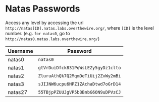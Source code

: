 # Natas Passwords

Access any level by accessing the url `http://natas[ID].natas.labs.overthewire.org/`,
where `[ID]` is the level number. (e.g. `for natas0`, go to `http://natas0.natas.labs.overthewire.org/`)

| Username  | Password                           |
| --------- | ---------------------------------- |
| natas0    | `natas0`                           |
| natas1    | `gtVrDuiDfck831PqWsLEZy5gyDz1clto` |
| natas2    | `ZluruAthQk7Q2MqmDeTiUij2ZvWy2mBi` |
| natas3    | `sJIJNW6ucpu6HPZ1ZAchaDtwd7oGrD14` |
| natas27   | `55TBjpPZUUJgVP5b3BnbG6ON9uDPVzCJ` |
